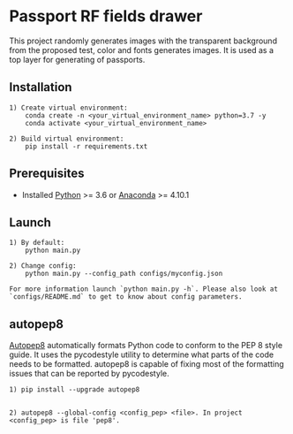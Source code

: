 # Passport RF fields drawer

This project randomly generates images with the transparent background from the proposed test, color and fonts generates images. It is used as a top layer for generating of passports.
## Installation

    1) Create virtual environment:
        conda create -n <your_virtual_environment_name> python=3.7 -y
        conda activate <your_virtual_environment_name>
        
    2) Build virtual environment:
        pip install -r requirements.txt

## Prerequisites

* Installed [Python](https://www.python.org/downloads/) >= 3.6 or [Anaconda](https://www.anaconda.com/products/individual) >= 4.10.1

## Launch

```
1) By default:
    python main.py
    
2) Change config:
    python main.py --config_path configs/myconfig.json

For more information launch `python main.py -h`. Please also look at `configs/README.md` to get to know about config parameters.

```

## autopep8
[Autopep8](https://pypi.org/project/autopep8/) automatically formats Python code to conform to the PEP 8 style guide. It uses the pycodestyle utility to determine what parts of the code needs to be formatted. autopep8 is capable of fixing most of the formatting issues that can be reported by pycodestyle.

```
1) pip install --upgrade autopep8

    
2) autopep8 --global-config <config_pep> <file>. In project <config_pep> is file 'pep8'.

```